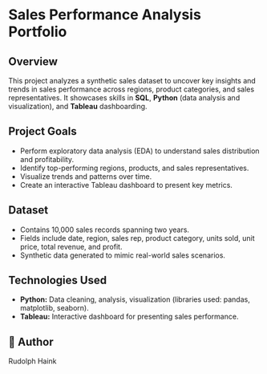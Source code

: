 # Sales Performance Analysis Portfolio

## Overview
This project analyzes a synthetic sales dataset to uncover key insights and trends in sales performance across regions, product categories, and sales representatives. It showcases skills in **SQL**, **Python** (data analysis and visualization), and **Tableau** dashboarding.

## Project Goals
- Perform exploratory data analysis (EDA) to understand sales distribution and profitability.
- Identify top-performing regions, products, and sales representatives.
- Visualize trends and patterns over time.
- Create an interactive Tableau dashboard to present key metrics.

## Dataset
- Contains 10,000 sales records spanning two years.
- Fields include date, region, sales rep, product category, units sold, unit price, total revenue, and profit.
- Synthetic data generated to mimic real-world sales scenarios.

## Technologies Used
- **Python:** Data cleaning, analysis, visualization (libraries used: pandas, matplotlib, seaborn).
- **Tableau:** Interactive dashboard for presenting sales performance.

## 👤 Author

Rudolph Haink
